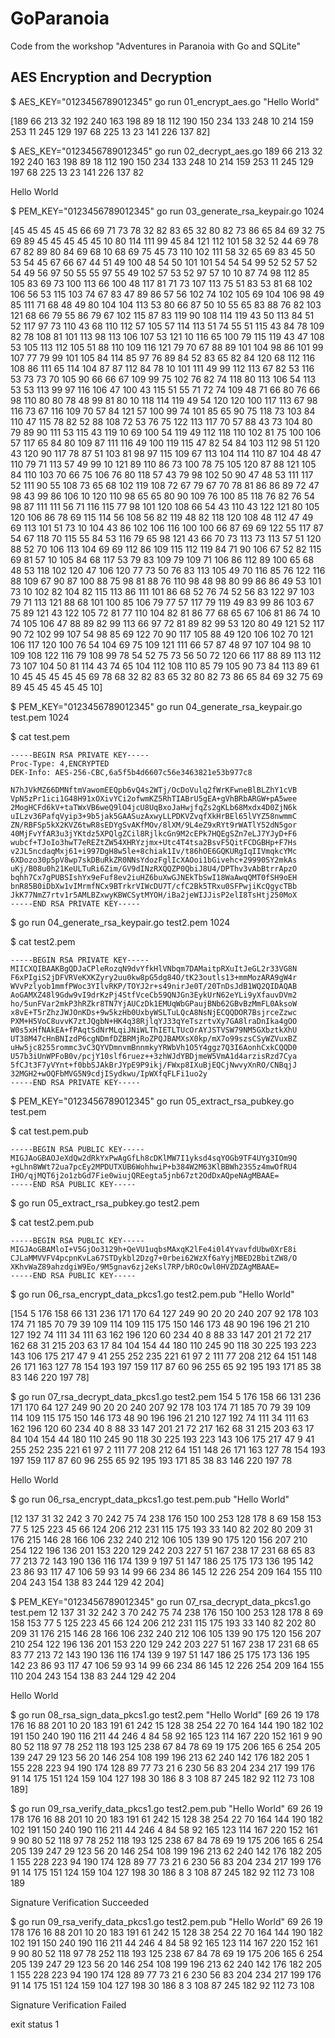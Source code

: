 # GoParanoia
Code from the workshop "Adventures in Paranoia with Go and SQLite"


## AES Encryption and Decryption

$ AES_KEY="0123456789012345" go run 01_encrypt_aes.go "Hello World"

[189 66 213 32 192 240 163 198 89 18 112 190 150 234 133 248 10 214 159 253 11 245 129 197 68 225 13 23 141 226 137 82]

$ AES_KEY="0123456789012345" go run 02_decrypt_aes.go 189 66 213 32 192 240 163 198 89 18 112 190 150 234 133 248 10 214 159 253 11 245 129 197 68 225 13 23 141 226 137 82

Hello World
  		
$ PEM_KEY="0123456789012345" go run 03_generate_rsa_keypair.go 1024

[45 45 45 45 45 66 69 71 73 78 32 82 83 65 32 80 82 73 86 65 84 69 32 75 69 89 45 45 45 45 45 10 80 114 111 99 45 84 121 112 101 58 32 52 44 69 78 67 82 89 80 84 69 68 10 68 69 75 45 73 110 102 111 58 32 65 69 83 45 50 53 54 45 67 66 67 44 51 49 100 48 54 50 101 101 54 54 54 99 52 52 57 52 54 49 56 97 50 55 55 97 55 49 102 57 53 52 97 57 10 10 87 74 98 112 85 105 83 69 73 100 113 66 100 48 117 81 71 73 107 113 75 51 83 53 81 68 102 106 56 53 115 103 74 67 83 47 89 86 57 56 102 74 102 105 69 104 106 98 49 85 111 71 68 48 49 80 104 104 113 53 80 66 87 50 10 55 65 83 88 76 82 103 121 68 66 79 55 86 79 67 102 115 87 83 119 90 108 114 119 43 50 113 84 51 52 117 97 73 110 43 68 110 112 57 105 57 114 113 51 74 55 51 115 43 84 78 109 82 78 108 81 101 113 98 113 106 107 53 121 10 116 65 100 79 115 119 43 47 108 53 105 113 112 105 51 88 110 109 116 121 79 70 67 88 89 101 104 98 86 101 99 107 77 79 99 101 105 84 114 85 97 76 89 84 52 83 65 82 84 120 68 112 116 108 86 111 65 114 104 87 87 112 84 78 10 101 111 49 99 112 113 67 82 53 116 53 73 73 70 105 90 66 66 67 109 99 75 102 76 82 74 118 80 113 106 54 113 53 53 113 99 97 116 106 47 100 43 115 51 55 71 72 74 109 48 71 66 80 76 66 98 110 80 80 78 48 99 81 80 10 118 114 119 49 54 120 120 100 117 113 67 98 116 73 67 116 109 70 57 84 121 57 100 99 74 101 85 65 90 75 118 73 103 84 110 47 115 78 82 52 88 108 72 53 76 75 122 113 117 70 57 88 43 73 104 80 79 89 90 111 53 115 43 119 10 69 100 54 119 49 112 118 110 102 81 75 100 106 57 117 65 84 80 109 87 111 116 49 100 119 115 47 82 54 84 103 112 98 51 120 43 120 90 117 78 87 51 103 81 98 97 115 109 67 113 104 114 110 87 104 48 47 110 79 71 113 57 49 99 10 121 89 110 86 73 100 78 75 105 120 87 88 121 105 84 110 103 70 66 75 106 76 80 118 57 43 79 98 102 50 90 47 48 53 111 117 52 111 90 55 108 73 65 68 102 119 108 72 67 79 67 70 78 81 86 86 89 72 47 98 43 99 86 106 10 120 110 98 65 65 80 90 109 76 100 85 118 76 82 76 54 98 87 111 111 56 71 116 115 77 98 101 120 108 66 54 43 110 43 122 121 80 105 120 106 86 78 69 115 114 56 108 56 82 119 48 82 118 120 108 48 112 47 49 69 113 101 51 73 10 104 43 86 102 106 116 100 100 66 87 69 69 122 55 117 87 54 67 118 70 115 55 84 53 116 79 65 98 121 43 66 70 73 113 73 113 57 51 120 88 52 70 106 113 104 69 69 112 86 109 115 112 119 84 71 90 106 67 52 82 115 69 81 57 10 105 84 68 117 53 79 83 109 79 109 71 106 86 112 89 100 65 68 48 53 118 102 120 47 106 120 77 73 50 76 83 113 105 49 70 116 85 76 122 116 88 109 67 90 87 100 88 75 98 81 88 76 110 98 48 98 80 99 86 86 49 53 101 73 10 102 82 104 82 115 113 86 111 101 86 68 52 76 74 52 56 83 122 97 103 79 71 113 121 88 68 101 100 85 106 79 77 57 117 79 119 49 83 99 86 103 67 75 89 121 43 122 105 72 81 77 110 104 82 81 86 77 68 65 67 106 81 86 74 10 74 105 106 47 88 89 82 99 113 66 97 72 81 89 82 99 53 120 80 49 121 52 117 90 72 102 99 107 54 98 85 69 122 70 90 117 105 88 49 120 106 102 70 121 106 117 120 100 76 54 104 69 75 109 121 111 66 57 87 48 97 107 104 98 10 109 108 122 116 79 108 99 78 54 52 75 73 56 50 72 120 66 117 88 89 113 112 73 107 104 50 81 114 43 74 65 104 112 108 110 85 79 105 90 73 84 113 89 61 10 45 45 45 45 45 69 78 68 32 82 83 65 32 80 82 73 86 65 84 69 32 75 69 89 45 45 45 45 45 10]

$ PEM_KEY="0123456789012345" go run 04_generate_rsa_keypair.go test.pem 1024

$ cat test.pem 
```
-----BEGIN RSA PRIVATE KEY-----
Proc-Type: 4,ENCRYPTED
DEK-Info: AES-256-CBC,6a5f5b4d6607c56e3463821e53b977c8

N7hJVkMZ66DMNftmVawomEEQpb6vQ4s2WTj/OcDoVulq2fWrKFwneBlBLZhY1cVB
VpN5zPr1ici1G48H91xOXivYCi2ofwmKZ5RhTIABrU5gEA+gVhBRbARGW+pA5wee
2MogHCFd6kV+taTWxVB6weQ9lO4jcU8UqBxoJaHwjfqZs2gKLb68Mxdx4D0ZjN6k
uILzv36PafqVyip3+9b5jak5GAASuzAxwyLLPDKVZvqfXkHrBEl65lVYZ58nwmmC
ZN/RBFSp5kX2KVZ6twR8sEDYgSvAKfMOv/8lXM/9L4eZ9xRYt9rWATlY52dN5gor
40MjFvYfAR3u3jYKtdz5XPQlgZCil8RjlkcGn9M2cEPk7HQEgSZn7eLJ7YJyD+F6
wubcf+TJoIo3hwT7eREZtZW54XHRYzjmx+Utc4T4tsa2BsvF5QitFCDGBHp+F7Hs
v2JL5ncdaqMxj61+i997DgH8w5le+8chiak1Iv/t86hOE6GQKURgIqIIVmqkcYMc
6XDozo30p5pV8wp7skDBuRkZR0NNsYdozFglIcXAOoi1bGivehc+29990SY2mkAs
uKj/B08u0h21KeULTuRi6Zim/GV9dINzRXQQZP0QbiJ8U4/DPThv3vAbBtrrApzO
bqhh7Cx7gPUBSIshYx9eFuf8ev2iuHZ6buXwGJNEkTbSwI18WaAwqQMT0fSH9oEH
bnR85B0iDbXw1vIMrmfNCx9BTrkrVIWcDU7T/cfC2Bk5TRxu0SFPwjiKcQgycTBb
JkK77NmZ7rtv1r5AMLBZxwyKBWCSytMYOH/iBa2jeWIJJisP2elI8TsHtj250MoX
-----END RSA PRIVATE KEY-----
```

$ go run 04_generate_rsa_keypair.go test2.pem 1024

$ cat test2.pem 
```
-----BEGIN RSA PRIVATE KEY-----
MIICXQIBAAKBgQDJaCPleRozqN9dvYfkHlVNbqm7DAMaitpRXuItJeGL2r33VG8N
F6xPIgiS2jDFVRVeKXKZyry2uu0kw8pG5dg84O/tK23outls13+mmMozARA9gW4r
WVvPzlyob1mmfPWoc3YIlvRKP/TOYJ2r+s49nirJe0T/20TnDsJdB1WQ2QIDAQAB
AoGAMXZ48l9Gdw9vI9drKzPj4StfVceCb59QNJGn3EykUrN62eYLi9yXfauvDVm2
ho/5unFVar2mkP3hRZkr8TN7YjAUCzDk1EMUqWbGPaujBNb62GBvBzMmFL0AksoW
x8vE+T5rZhzJWJOnKDs+9w5kzHb0UxbyWSLTuLQcA8NsNjECQQDOR7BsjrceZzwc
PXM+H5VoC8uvvK7ztJQgbN+HK4q38RjlqYJ33qYeTszrtvXy7GA8lraDnIka4gOO
W0s5xHfNAkEA+fPAqtSdNrMLqiJNiWLThIETLTUcOrAYJSTVSW79NM5GXbztkXhU
UT38M47cHnBNIzdP6cgNDmfDZBRMjRoZPQJBAMXsX0kp/mX7o99szsCSyWZVuxBZ
uHw5jc8255rommc3vC3QYVDmnvmBnnmkyYRWbVh1O5Y4ggz7Q3I6AonhCxkCQQD0
U57b3iUnWPFoB0v/pcjY10slf6ruez++3zhWJdYBDjmeW5VmA1d4arzisRzd7Cya
5fCJt3F7yVYnt+f0bbSJAkBrJYpE9P9ikj/FWxp8IXuBjEQCjNwvyXnRO/CNBqjJ
32MGH2+wOQFbMVG5N9cdjISydkwu/IpWXfqFLFi1uo2y
-----END RSA PRIVATE KEY-----
```

$ PEM_KEY="0123456789012345" go run 05_extract_rsa_pubkey.go test.pem

$ cat test.pem.pub
```
-----BEGIN RSA PUBLIC KEY-----
MIGJAoGBAOJeXdQw2dRkYxPwAgGfLh8cDKlMW7I1yksd4sqYOGb9TF4UYg3IOm9Q
+gLhn8WWt72ua7pcEy2MPDUTXUB6WohhwiP+b384W2M63KlBBWh23S5z4mwOfRU4
IHO/qjMQT6j2o1zbGd7Fie0wiujQREegta5jnb67zt2OdDxAQpeNAgMBAAE=
-----END RSA PUBLIC KEY-----
```

$ go run 05_extract_rsa_pubkey.go test2.pem

$ cat test2.pem.pub 
```
-----BEGIN RSA PUBLIC KEY-----
MIGJAoGBAMloI+V5GjOo3129h+QeVU1uqbsMAxqK2lFe4i0l4YvavfdUbw0XrE8i
CJLaMMVVFV4pcpnKvLa67STDykbl2Dzg7+0rbei62WzXf6aYyjMBED2BbitZW8/O
XKhvWaZ89ahzdgiW9Eo/9M5gnav6zj2eKsl7RP/bROcOwl0HVZDZAgMBAAE=
-----END RSA PUBLIC KEY-----
```

$ go run 06_rsa_encrypt_data_pkcs1.go test2.pem.pub "Hello World"

[154 5 176 158 66 131 236 171 170 64 127 249 90 20 20 240 207 92 178 103 174 71 185 70 79 39 109 114 109 115 175 150 146 173 48 90 196 196 21 210 127 192 74 111 34 111 63 162 196 120 60 234 40 8 88 33 147 201 21 72 217 162 68 31 215 203 63 17 84 104 154 44 180 110 245 90 118 30 225 193 223 143 106 175 217 47 9 41 255 252 235 221 61 97 2 111 77 208 212 64 151 148 26 171 163 127 78 154 193 197 159 117 87 60 96 255 65 92 195 193 171 85 38 83 146 220 197 78]

$ go run 07_rsa_decrypt_data_pkcs1.go test2.pem 154 5 176 158 66 131 236 171 170 64 127 249 90 20 20 240 207 92 178 103 174 71 185 70 79 39 109 114 109 115 175 150 146 173 48 90 196 196 21 210 127 192 74 111 34 111 63 162 196 120 60 234 40 8 88 33 147 201 21 72 217 162 68 31 215 203 63 17 84 104 154 44 180 110 245 90 118 30 225 193 223 143 106 175 217 47 9 41 255 252 235 221 61 97 2 111 77 208 212 64 151 148 26 171 163 127 78 154 193 197 159 117 87 60 96 255 65 92 195 193 171 85 38 83 146 220 197 78

Hello World

$ go run 06_rsa_encrypt_data_pkcs1.go test.pem.pub "Hello World"

[12 137 31 32 242 3 70 242 75 74 238 176 150 100 253 128 178 8 69 158 153 77 5 125 223 45 66 124 206 212 231 115 175 193 33 140 82 202 80 209 31 176 215 146 28 166 106 232 240 212 106 105 139 90 175 120 156 207 210 254 122 196 136 201 153 220 129 242 203 227 51 167 238 17 231 68 65 83 77 213 72 143 190 136 116 174 139 9 197 51 147 186 25 175 173 136 195 142 23 86 93 117 47 106 59 93 14 99 66 234 86 145 12 226 254 209 164 155 110 204 243 154 138 83 244 129 42 204]

$ PEM_KEY="0123456789012345" go run 07_rsa_decrypt_data_pkcs1.go test.pem 12 137 31 32 242 3 70 242 75 74 238 176 150 100 253 128 178 8 69 158 153 77 5 125 223 45 66 124 206 212 231 115 175 193 33 140 82 202 80 209 31 176 215 146 28 166 106 232 240 212 106 105 139 90 175 120 156 207 210 254 122 196 136 201 153 220 129 242 203 227 51 167 238 17 231 68 65 83 77 213 72 143 190 136 116 174 139 9 197 51 147 186 25 175 173 136 195 142 23 86 93 117 47 106 59 93 14 99 66 234 86 145 12 226 254 209 164 155 110 204 243 154 138 83 244 129 42 204

Hello World

$ go run 08_rsa_sign_data_pkcs1.go test2.pem "Hello World"
[69 26 19 178 176 16 88 201 10 20 183 191 61 242 15 128 38 254 22 70 164 144 190 182 102 191 150 240 190 116 211 44 246 4 84 58 92 165 123 114 167 220 152 161 9 90 80 52 118 97 78 252 118 193 125 238 67 84 78 69 19 175 206 165 6 254 205 139 247 29 123 56 20 146 254 108 199 196 213 62 240 142 176 182 205 1 155 228 223 94 190 174 128 89 77 73 21 6 230 56 83 204 234 217 199 176 91 14 175 151 124 159 104 127 198 30 186 8 3 108 87 245 182 92 112 73 108 189]

$ go run 09_rsa_verify_data_pkcs1.go test2.pem.pub "Hello World" 69 26 19 178 176 16 88 201 10 20 183 191 61 242 15 128 38 254 22 70 164 144 190 182 102 191 150 240 190 116 211 44 246 4 84 58 92 165 123 114 167 220 152 161 9 90 80 52 118 97 78 252 118 193 125 238 67 84 78 69 19 175 206 165 6 254 205 139 247 29 123 56 20 146 254 108 199 196 213 62 240 142 176 182 205 1 155 228 223 94 190 174 128 89 77 73 21 6 230 56 83 204 234 217 199 176 91 14 175 151 124 159 104 127 198 30 186 8 3 108 87 245 182 92 112 73 108 189

Signature Verification Succeeded

$ go run 09_rsa_verify_data_pkcs1.go test2.pem.pub "Hello World" 69 26 19 178 176 16 88 201 10 20 183 191 61 242 15 128 38 254 22 70 164 144 190 182 102 191 150 240 190 116 211 44 246 4 84 58 92 165 123 114 167 220 152 161 9 90 80 52 118 97 78 252 118 193 125 238 67 84 78 69 19 175 206 165 6 254 205 139 247 29 123 56 20 146 254 108 199 196 213 62 240 142 176 182 205 1 155 228 223 94 190 174 128 89 77 73 21 6 230 56 83 204 234 217 199 176 91 14 175 151 124 159 104 127 198 30 186 8 3 108 87 245 182 92 112 73 108

Signature Verification Failed

exit status 1
